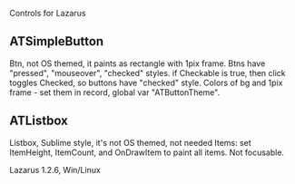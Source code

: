 Controls for Lazarus 

ATSimpleButton
--------------
Btn, not OS themed, it paints as rectangle with 1pix frame. Btns have "pressed", "mouseover", "checked" styles. if Checkable is true, then click toggles Checked, so buttons have "checked" style. Colors of bg and 1pix frame - set them in record, global var "ATButtonTheme".

ATListbox
---------
Listbox, Sublime style, it's not OS themed, not needed Items: set ItemHeight, ItemCount, and OnDrawItem to paint all items. Not focusable.


Lazarus 1.2.6,
Win/Linux
